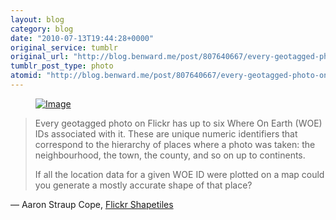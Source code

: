 ```yaml
---
layout: blog
category: blog
date: "2010-07-13T19:44:28+0000"
original_service: tumblr
original_url: "http://blog.benward.me/post/807640667/every-geotagged-photo-on-flickr-has-up-to-six"
tumblr_post_type: photo
atomid: "http://blog.benward.me/post/807640667/every-geotagged-photo-on-flickr-has-up-to-six"
---
```

<figure class="photo">
  <a href="http://shapetiles.spum.org"><img src="http://benward.me/res/tumblr/media/807640667/0.jpg" alt="Image"></a>
</figure>

> Every geotagged photo on Flickr has up to six Where On Earth (WOE) IDs associated with it. These are unique numeric identifiers that correspond to the hierarchy of places where a photo was taken: the neighbourhood, the town, the county, and so on up to continents.
>
> If all the location data for a given WOE ID were plotted on a map could you generate a mostly accurate shape of that place?

— Aaron Straup Cope, [Flickr Shapetiles](http://shapetiles.spum.org) 